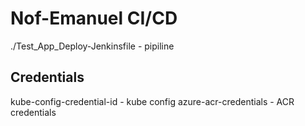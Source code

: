 # Nof-Emanuel CI/CD

./Test_App_Deploy-Jenkinsfile - pipiline

## Credentials

kube-config-credential-id - kube config
azure-acr-credentials     - ACR credentials
